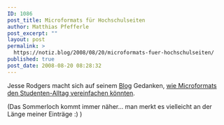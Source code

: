```yaml
---
ID: 1086
post_title: Microformats für Hochschulseiten
author: Matthias Pfefferle
post_excerpt: ""
layout: post
permalink: >
  https://notiz.blog/2008/08/20/microformats-fuer-hochschulseiten/
published: true
post_date: 2008-08-20 08:28:32
---
```

<!-- wp:paragraph -->
<p>Jesse Rodgers macht sich auf seinem <a href="http://whoyoucallingajesse.com">Blog</a> Gedanken, <a href="http://whoyoucallingajesse.com/past/2008/8/14/how_can_microformats_help_higher/">wie Microformats den Studenten-Alltag vereinfachen könnten</a>.</p>
<!-- /wp:paragraph -->

<!-- wp:paragraph -->
<p>(Das Sommerloch kommt immer näher... man merkt es vielleicht an der Länge meiner Einträge :) )</p>
<!-- /wp:paragraph -->